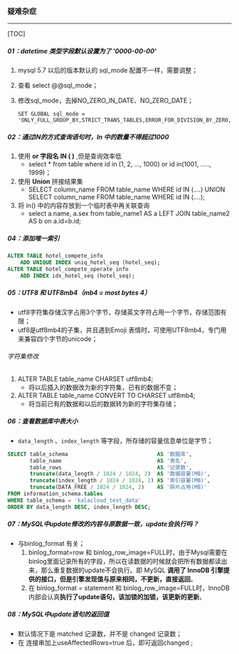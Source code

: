### 疑难杂症

------

[TOC]

##### 01：datetime 类型字段默认设置为了 '0000-00-00'

1.  mysql 5.7 以后的版本默认的 sql_mode 配置不一样，需要调整；

2. 查看  select @@sql_mode；

3. 修改sql_mode，去掉NO_ZERO_IN_DATE、NO_ZERO_DATE；

   ```
   SET GLOBAL sql_mode = 'ONLY_FULL_GROUP_BY,STRICT_TRANS_TABLES,ERROR_FOR_DIVISION_BY_ZERO,NO_AUTO_CREATE_USER,NO_ENGINE_SUBSTITUTION'
   ```


##### 02：通过IN的方式查询语句时，In 中的数量不得超过1000

1. 使用 **or 字段名 IN ( )** ,但是查询效率低
   - select * from table where id in (1, 2, ..., 1000) or id in(1001, ....., 1999)；
2. 使用 **Union** 拼接结果集
   - SELECT column_name FROM table_name WHERE id IN (....) UNION SELECT column_name FROM table_name WHERE id IN (....);
3. 将 in() 中的内容存放到一个临时表中再关联查询
   - select a.name, a.sex from table_name1 AS a LEFT JOIN table_name2 AS b on a.id=b.id;  

##### 04：添加唯一索引

```sql
ALTER TABLE hotel_compete_info
    ADD UNIQUE INDEX uniq_hotel_seq (hotel_seq);
ALTER TABLE hotel_compete_operate_info
    ADD INDEX idx_hotel_seq (hotel_seq);
```

##### 05：UTF8 和 UTF8mb4（mb4 = most bytes 4）

- utf8字符集存储汉字占用3个字节，存储英文字符占用一个字节，存储范围有限；
- utf8是utf8mb4的子集，并且遇到Emoji 表情时，可使用UTF8mb4，专门用来兼容四个字节的unicode；

###### 字符集修改

1. ALTER TABLE table_name CHARSET utf8mb4;
   - 将以后插入的数据改为新的字符集，已有的数据不变；
2. ALTER TABLE table_name CONVERT TO CHARSET utf8mb4;
   - 将当前已有的数据和以后的数据转为新的字符集存储；

##### 06：查看数据库中表大小

- `data_length` 、`index_length` 等字段，所存储的容量信息单位是字节；

```sql
SELECT table_schema                            AS '数据库',
       table_name                              AS '表名',
       table_rows                              AS '记录数',
       truncate(data_length / 1024 / 1024, 2)  AS '数据容量(MB)',
       truncate(index_length / 1024 / 1024, 2) AS '索引容量(MB)',
       truncate(DATA_FREE / 1024 / 1024, 2)    AS '碎片占用(MB)'
FROM information_schema.tables
WHERE table_schema = 'kalacloud_test_data'
ORDER BY data_length DESC, index_length DESC;
```

##### 07：MySQL中update修改的内容与原数据一致，update会执行吗？

- 与binlog_format 有关；
  1. binlog_format=row 和 binlog_row_image=FULL时，由于Mysql需要在binlog里面记录所有的字段，所以在读数据的时候就会把所有数据都读出来，那么重复数据的update不会执行。即 MySQL **调用了 InnoDB 引擎提供的接口，但是引擎发现值与原来相同，不更新，直接返回**。
  2. 在 binlog_format = statement 和 binlog_row_image=FULL时，InnoDB内部会认真**执行了update语句，该加锁的加锁，该更新的更新**。

##### 08：MySQL中update语句的返回值

- 默认情况下是 matched 记录数，并不是 changed 记录数；
- 在 连接串加上useAffectedRows=true 后，即可返回changed ;
